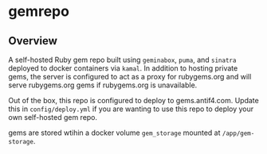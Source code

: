 # gemrepo
## Overview
A self-hosted Ruby gem repo built using `geminabox`, `puma`, and `sinatra` deployed to docker containers via `kamal`. In addition to hosting private gems, the server is configured to act as a proxy for rubygems.org and will serve rubygems.org gems if rubygems.org is unavailable. 

Out of the box, this repo is configured to deploy to gems.antif4.com. Update this in `config/deploy.yml` if you are wanting to use this repo to deploy your own self-hosted gem repo.  

gems are stored wtihin a docker volume `gem_storage` mounted at `/app/gem-storage`. 